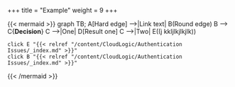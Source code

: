 +++
title = "Example"
weight = 9
+++

{{< mermaid >}}
graph TB;
    A[Hard edge] -->|Link text| B(Round edge)
    B --> C{<strong>Decision</strong>}
    C -->|One| D[Result one]
    C -->|Two| E((j kkljlkjlkjlk))
    
    click E "{{< relref "/content/CloudLogic/Authentication Issues/_index.md" >}}"
    click B "{{< relref "/content/CloudLogic/Authentication Issues/_index.md" >}}"
{{< /mermaid >}}
